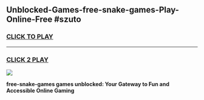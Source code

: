 
## Unblocked-Games-free-snake-games-Play-Online-Free #szuto
<h3>
<a href="https://us.freeplayer.one?title=free-snake-games&ref=10M">CLICK TO PLAY</a></h3>
<hr>

<h3>
<a href="https://us.freeplayer.one?title=free-snake-games&ref=10M">CLICK 2 PLAY</a>
  
</h3>

<a href="https://us.freeplayer.one?title=free-snake-games&ref=10M"><img src="https://clearcache.store/games.png"></a>


**free-snake-games games unblocked: Your Gateway to Fun and Accessible Online Gaming**
